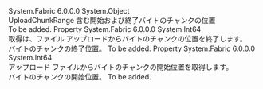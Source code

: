 <Type Name="UploadChunkRange" FullName="System.Fabric.Query.UploadChunkRange">
  <TypeSignature Language="C#" Value="public sealed class UploadChunkRange" />
  <TypeSignature Language="ILAsm" Value=".class public auto ansi sealed beforefieldinit UploadChunkRange extends System.Object" />
  <TypeSignature Language="DocId" Value="T:System.Fabric.Query.UploadChunkRange" />
  <TypeSignature Language="VB.NET" Value="Public NotInheritable Class UploadChunkRange" />
  <TypeSignature Language="F#" Value="type UploadChunkRange = class" />
  <AssemblyInfo>
    <AssemblyName>System.Fabric</AssemblyName>
    <AssemblyVersion>6.0.0.0</AssemblyVersion>
  </AssemblyInfo>
  <Base>
    <BaseTypeName>System.Object</BaseTypeName>
  </Base>
  <Interfaces />
  <Docs>
    <summary>
            UploadChunkRange 含む開始および終了バイトのチャンクの位置
            </summary>
    <remarks>To be added.</remarks>
  </Docs>
  <Members>
    <Member MemberName="EndPosition">
      <MemberSignature Language="C#" Value="public long EndPosition { get; }" />
      <MemberSignature Language="ILAsm" Value=".property instance int64 EndPosition" />
      <MemberSignature Language="DocId" Value="P:System.Fabric.Query.UploadChunkRange.EndPosition" />
      <MemberSignature Language="VB.NET" Value="Public ReadOnly Property EndPosition As Long" />
      <MemberSignature Language="F#" Value="member this.EndPosition : int64" Usage="System.Fabric.Query.UploadChunkRange.EndPosition" />
      <MemberType>Property</MemberType>
      <AssemblyInfo>
        <AssemblyName>System.Fabric</AssemblyName>
        <AssemblyVersion>6.0.0.0</AssemblyVersion>
      </AssemblyInfo>
      <ReturnValue>
        <ReturnType>System.Int64</ReturnType>
      </ReturnValue>
      <Docs>
        <summary>
          <para>取得は、ファイル アップロードからバイトのチャンクの位置を終了します。</para>
        </summary>
        <value>
          <para>バイトのチャンクの終了位置。</para>
        </value>
        <remarks>To be added.</remarks>
      </Docs>
    </Member>
    <Member MemberName="StartPosition">
      <MemberSignature Language="C#" Value="public long StartPosition { get; }" />
      <MemberSignature Language="ILAsm" Value=".property instance int64 StartPosition" />
      <MemberSignature Language="DocId" Value="P:System.Fabric.Query.UploadChunkRange.StartPosition" />
      <MemberSignature Language="VB.NET" Value="Public ReadOnly Property StartPosition As Long" />
      <MemberSignature Language="F#" Value="member this.StartPosition : int64" Usage="System.Fabric.Query.UploadChunkRange.StartPosition" />
      <MemberType>Property</MemberType>
      <AssemblyInfo>
        <AssemblyName>System.Fabric</AssemblyName>
        <AssemblyVersion>6.0.0.0</AssemblyVersion>
      </AssemblyInfo>
      <ReturnValue>
        <ReturnType>System.Int64</ReturnType>
      </ReturnValue>
      <Docs>
        <summary>
          <para>アップロード ファイルからバイトのチャンクの開始位置を取得します。</para>
        </summary>
        <value>
          <para>バイトのチャンクの開始位置。</para>
        </value>
        <remarks>To be added.</remarks>
      </Docs>
    </Member>
  </Members>
</Type>